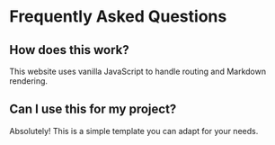 # Frequently Asked Questions

## How does this work?

This website uses vanilla JavaScript to handle routing and Markdown rendering.

## Can I use this for my project?

Absolutely! This is a simple template you can adapt for your needs.
